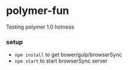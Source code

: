 # polymer-fun
Testing polymer 1.0 hotness

### setup
- `npm install` to get bower/gulp/browserSync
- `npm start` to start browserSync server
